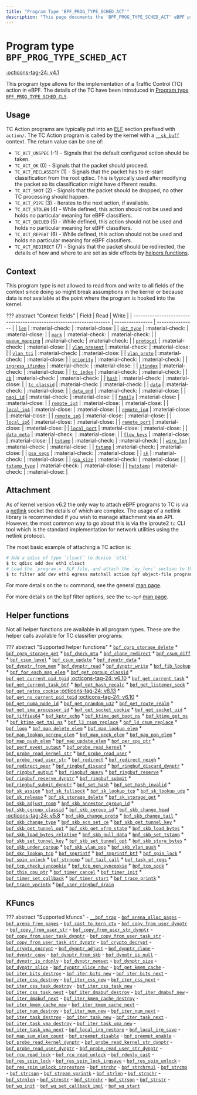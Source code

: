 ```yaml
---
title: "Program Type 'BPF_PROG_TYPE_SCHED_ACT'"
description: "This page documents the 'BPF_PROG_TYPE_SCHED_ACT' eBPF program type, including its definition, usage, program types that can use it, and examples."
---
```

# Program type `BPF_PROG_TYPE_SCHED_ACT`

<!-- [FEATURE_TAG](BPF_PROG_TYPE_SCHED_CLS) -->
[:octicons-tag-24: v4.1](https://github.com/torvalds/linux/commit/96be4325f443dbbfeb37d2a157675ac0736531a1)
<!-- [/FEATURE_TAG] -->

This program type allows for the implementation of a Traffic Control (TC) action in eBPF.
The details of the TC have been introduced in [Program type `BPF_PROG_TYPE_SCHED_CLS`](./BPF_PROG_TYPE_SCHED_CLS.md).

## Usage

TC Action programs are typically put into an [ELF](../../concepts/elf.md) section prefixed with `action/`. The TC Action program is called by the kernel with a [`__sk_buff`](../program-context/__sk_buff.md) context. The return value can be one of:

* `TC_ACT_UNSPEC` (-1) - Signals that the default configured action should be taken.
* `TC_ACT_OK` (0) - Signals that the packet should proceed.
* `TC_ACT_RECLASSIFY` (1) - Signals that the packet has to re-start classification from the root qdisc. This is typically used after modifying the packet so its classification might have different results.
* `TC_ACT_SHOT` (2) - Signals that the packet should be dropped, no other TC processing should happen.
* `TC_ACT_PIPE`	(3) - Iterates to the next action, if available.
* `TC_ACT_STOLEN` (4) - While defined, this action should not be used and holds no particular meaning for eBPF classifiers.
* `TC_ACT_QUEUED` (5) - While defined, this action should not be used and holds no particular meaning for eBPF classifiers.
* `TC_ACT_REPEAT` (6) - While defined, this action should not be used and holds no particular meaning for eBPF classifiers.
* `TC_ACT_REDIRECT`	(7) - Signals that the packet should be redirected, the details of how and where to are set as side effects by [helpers functions](../helper-function/index.md).

## Context

This program type is not allowed to read from and write to all fields of the context since doing so might break assumptions in the kernel or because data is not available at the point where the program is hooked into the kernel.

<!-- Information based on `tc_cls_act_is_valid_access` and `bpf_skb_is_valid_access` functions in the kernel sources -->

??? abstract "Context fields"
    | Field                                                                | Read             | Write            |
    | -------------------------------------------------------------------- | ---------------- | ---------------- |
    | [`len`](../program-context/__sk_buff.md#len)                         | :material-check: | :material-close: |
    | [`pkt_type`](../program-context/__sk_buff.md#pkt_type)               | :material-check: | :material-close: |
    | [`mark`](../program-context/__sk_buff.md#mark)                       | :material-check: | :material-check: |
    | [`queue_mapping`](../program-context/__sk_buff.md#queue_mapping)     | :material-check: | :material-check: |
    | [`protocol`](../program-context/__sk_buff.md#protocol)               | :material-check: | :material-close: |
    | [`vlan_present`](../program-context/__sk_buff.md#vlan_present)       | :material-check: | :material-close: |
    | [`vlan_tci`](../program-context/__sk_buff.md#vlan_tci)               | :material-check: | :material-close: |
    | [`vlan_proto`](../program-context/__sk_buff.md#vlan_proto)           | :material-check: | :material-close: |
    | [`priority`](../program-context/__sk_buff.md#priority)               | :material-check: | :material-check: |
    | [`ingress_ifindex`](../program-context/__sk_buff.md#ingress_ifindex) | :material-check: | :material-close: |
    | [`ifindex`](../program-context/__sk_buff.md#ifindex)                 | :material-check: | :material-close: |
    | [`tc_index`](../program-context/__sk_buff.md#tc_index)               | :material-check: | :material-check: |
    | [`cb`](../program-context/__sk_buff.md#cb)                           | :material-check: | :material-check: |
    | [`hash`](../program-context/__sk_buff.md#hash)                       | :material-check: | :material-close: |
    | [`tc_classid`](../program-context/__sk_buff.md#tc_classid)           | :material-check: | :material-check: |
    | [`data`](../program-context/__sk_buff.md#data)                       | :material-check: | :material-close: |
    | [`data_end`](../program-context/__sk_buff.md#data_end)               | :material-check: | :material-close: |
    | [`napi_id`](../program-context/__sk_buff.md#napi_id)                 | :material-check: | :material-close: |
    | [`family`](../program-context/__sk_buff.md#family)                   | :material-close: | :material-close: |
    | [`remote_ip4`](../program-context/__sk_buff.md#remote_ip4)           | :material-close: | :material-close: |
    | [`local_ip4`](../program-context/__sk_buff.md#local_ip4)             | :material-close: | :material-close: |
    | [`remote_ip4`](../program-context/__sk_buff.md#remote_ip4)           | :material-close: | :material-close: |
    | [`remote_ip6`](../program-context/__sk_buff.md#remote_ip6)           | :material-close: | :material-close: |
    | [`local_ip6`](../program-context/__sk_buff.md#local_ip6)             | :material-close: | :material-close: |
    | [`remote_port`](../program-context/__sk_buff.md#remote_port)         | :material-close: | :material-close: |
    | [`local_port`](../program-context/__sk_buff.md#local_port)           | :material-close: | :material-close: |
    | [`data_meta`](../program-context/__sk_buff.md#data_meta)             | :material-check: | :material-close: |
    | [`flow_keys`](../program-context/__sk_buff.md#flow_keys)             | :material-close: | :material-close: |
    | [`tstamp`](../program-context/__sk_buff.md#tstamp)                   | :material-check: | :material-check: |
    | [`wire_len`](../program-context/__sk_buff.md#wire_len)               | :material-check: | :material-close: |
    | [`tstamp`](../program-context/__sk_buff.md#tstamp)                   | :material-check: | :material-close: |
    | [`gso_segs`](../program-context/__sk_buff.md#gso_segs)               | :material-check: | :material-close: |
    | [`sk`](../program-context/__sk_buff.md#sk)                           | :material-check: | :material-close: |
    | [`gso_size`](../program-context/__sk_buff.md#gso_size)               | :material-check: | :material-close: |
    | [`tstamp_type`](../program-context/__sk_buff.md#tstamp_type)         | :material-check: | :material-close: |
    | [`hwtstamp`](../program-context/__sk_buff.md#hwtstamp)               | :material-check: | :material-close: |

## Attachment

As of kernel version v6.2 the only way to attach eBPF programs to TC is via a [netlink](https://man7.org/linux/man-pages/man7/netlink.7.html) socket the details of which are complex. The usage of a netlink library is recommended if you wish to manage attachment via an API. However, the most common way to go about this is via the iproute2 `tc` CLI tool which is the standard implementation for network utilities using the netlink protocol.

The most basic example of attaching a TC action is:

```bash
# Add a qdisc of type `clsact` to device `eth1`
$ tc qdisc add dev eth1 clsact
# Load the `program.o` ELF file, and attach the `my_func` section to the qdisc of eth1 on the egress side.
$ tc filter add dev eth1 egress matchall action bpf object-file program.o sec my_func
```

For more details on the `tc` command, see the general [man page](https://man7.org/linux/man-pages/man8/tc.8.html).

For more details on the bpf filter options, see the `tc-bpf` [man page](https://man7.org/linux/man-pages/man8/tc-bpf.8.html).

## Helper functions

Not all helper functions are available in all program types. These are the helper calls available for TC classifier programs:

<!-- DO NOT EDIT MANUALLY -->
<!-- [PROG_HELPER_FUNC_REF] -->
??? abstract "Supported helper functions"
    * [`bpf_cgrp_storage_delete`](../helper-function/bpf_cgrp_storage_delete.md)
    * [`bpf_cgrp_storage_get`](../helper-function/bpf_cgrp_storage_get.md)
    * [`bpf_check_mtu`](../helper-function/bpf_check_mtu.md)
    * [`bpf_clone_redirect`](../helper-function/bpf_clone_redirect.md)
    * [`bpf_csum_diff`](../helper-function/bpf_csum_diff.md)
    * [`bpf_csum_level`](../helper-function/bpf_csum_level.md)
    * [`bpf_csum_update`](../helper-function/bpf_csum_update.md)
    * [`bpf_dynptr_data`](../helper-function/bpf_dynptr_data.md)
    * [`bpf_dynptr_from_mem`](../helper-function/bpf_dynptr_from_mem.md)
    * [`bpf_dynptr_read`](../helper-function/bpf_dynptr_read.md)
    * [`bpf_dynptr_write`](../helper-function/bpf_dynptr_write.md)
    * [`bpf_fib_lookup`](../helper-function/bpf_fib_lookup.md)
    * [`bpf_for_each_map_elem`](../helper-function/bpf_for_each_map_elem.md)
    * [`bpf_get_cgroup_classid`](../helper-function/bpf_get_cgroup_classid.md)
    * [`bpf_get_current_pid_tgid`](../helper-function/bpf_get_current_pid_tgid.md) [:octicons-tag-24: v6.10](https://github.com/torvalds/linux/commit/eb166e522c77699fc19bfa705652327a1e51a117)
    * [`bpf_get_current_task`](../helper-function/bpf_get_current_task.md)
    * [`bpf_get_current_task_btf`](../helper-function/bpf_get_current_task_btf.md)
    * [`bpf_get_hash_recalc`](../helper-function/bpf_get_hash_recalc.md)
    * [`bpf_get_listener_sock`](../helper-function/bpf_get_listener_sock.md)
    * [`bpf_get_netns_cookie`](../helper-function/bpf_get_netns_cookie.md) [:octicons-tag-24: v6.13](https://github.com/torvalds/linux/commit/eb62f49de7eca5917be8cebb3ad8aa3710af7021)
    * [`bpf_get_ns_current_pid_tgid`](../helper-function/bpf_get_ns_current_pid_tgid.md) [:octicons-tag-24: v6.10](https://github.com/torvalds/linux/commit/eb166e522c77699fc19bfa705652327a1e51a117)
    * [`bpf_get_numa_node_id`](../helper-function/bpf_get_numa_node_id.md)
    * [`bpf_get_prandom_u32`](../helper-function/bpf_get_prandom_u32.md)
    * [`bpf_get_route_realm`](../helper-function/bpf_get_route_realm.md)
    * [`bpf_get_smp_processor_id`](../helper-function/bpf_get_smp_processor_id.md)
    * [`bpf_get_socket_cookie`](../helper-function/bpf_get_socket_cookie.md)
    * [`bpf_get_socket_uid`](../helper-function/bpf_get_socket_uid.md)
    * [`bpf_jiffies64`](../helper-function/bpf_jiffies64.md)
    * [`bpf_kptr_xchg`](../helper-function/bpf_kptr_xchg.md)
    * [`bpf_ktime_get_boot_ns`](../helper-function/bpf_ktime_get_boot_ns.md)
    * [`bpf_ktime_get_ns`](../helper-function/bpf_ktime_get_ns.md)
    * [`bpf_ktime_get_tai_ns`](../helper-function/bpf_ktime_get_tai_ns.md)
    * [`bpf_l3_csum_replace`](../helper-function/bpf_l3_csum_replace.md)
    * [`bpf_l4_csum_replace`](../helper-function/bpf_l4_csum_replace.md)
    * [`bpf_loop`](../helper-function/bpf_loop.md)
    * [`bpf_map_delete_elem`](../helper-function/bpf_map_delete_elem.md)
    * [`bpf_map_lookup_elem`](../helper-function/bpf_map_lookup_elem.md)
    * [`bpf_map_lookup_percpu_elem`](../helper-function/bpf_map_lookup_percpu_elem.md)
    * [`bpf_map_peek_elem`](../helper-function/bpf_map_peek_elem.md)
    * [`bpf_map_pop_elem`](../helper-function/bpf_map_pop_elem.md)
    * [`bpf_map_push_elem`](../helper-function/bpf_map_push_elem.md)
    * [`bpf_map_update_elem`](../helper-function/bpf_map_update_elem.md)
    * [`bpf_per_cpu_ptr`](../helper-function/bpf_per_cpu_ptr.md)
    * [`bpf_perf_event_output`](../helper-function/bpf_perf_event_output.md)
    * [`bpf_probe_read_kernel`](../helper-function/bpf_probe_read_kernel.md)
    * [`bpf_probe_read_kernel_str`](../helper-function/bpf_probe_read_kernel_str.md)
    * [`bpf_probe_read_user`](../helper-function/bpf_probe_read_user.md)
    * [`bpf_probe_read_user_str`](../helper-function/bpf_probe_read_user_str.md)
    * [`bpf_redirect`](../helper-function/bpf_redirect.md)
    * [`bpf_redirect_neigh`](../helper-function/bpf_redirect_neigh.md)
    * [`bpf_redirect_peer`](../helper-function/bpf_redirect_peer.md)
    * [`bpf_ringbuf_discard`](../helper-function/bpf_ringbuf_discard.md)
    * [`bpf_ringbuf_discard_dynptr`](../helper-function/bpf_ringbuf_discard_dynptr.md)
    * [`bpf_ringbuf_output`](../helper-function/bpf_ringbuf_output.md)
    * [`bpf_ringbuf_query`](../helper-function/bpf_ringbuf_query.md)
    * [`bpf_ringbuf_reserve`](../helper-function/bpf_ringbuf_reserve.md)
    * [`bpf_ringbuf_reserve_dynptr`](../helper-function/bpf_ringbuf_reserve_dynptr.md)
    * [`bpf_ringbuf_submit`](../helper-function/bpf_ringbuf_submit.md)
    * [`bpf_ringbuf_submit_dynptr`](../helper-function/bpf_ringbuf_submit_dynptr.md)
    * [`bpf_set_hash`](../helper-function/bpf_set_hash.md)
    * [`bpf_set_hash_invalid`](../helper-function/bpf_set_hash_invalid.md)
    * [`bpf_sk_assign`](../helper-function/bpf_sk_assign.md)
    * [`bpf_sk_fullsock`](../helper-function/bpf_sk_fullsock.md)
    * [`bpf_sk_lookup_tcp`](../helper-function/bpf_sk_lookup_tcp.md)
    * [`bpf_sk_lookup_udp`](../helper-function/bpf_sk_lookup_udp.md)
    * [`bpf_sk_release`](../helper-function/bpf_sk_release.md)
    * [`bpf_sk_storage_delete`](../helper-function/bpf_sk_storage_delete.md)
    * [`bpf_sk_storage_get`](../helper-function/bpf_sk_storage_get.md)
    * [`bpf_skb_adjust_room`](../helper-function/bpf_skb_adjust_room.md)
    * [`bpf_skb_ancestor_cgroup_id`](../helper-function/bpf_skb_ancestor_cgroup_id.md)
    * [`bpf_skb_cgroup_classid`](../helper-function/bpf_skb_cgroup_classid.md)
    * [`bpf_skb_cgroup_id`](../helper-function/bpf_skb_cgroup_id.md)
    * [`bpf_skb_change_head`](../helper-function/bpf_skb_change_head.md) [:octicons-tag-24: v5.8](https://github.com/torvalds/linux/commit/6f3f65d80dac8f2bafce2213005821fccdce194c)
    * [`bpf_skb_change_proto`](../helper-function/bpf_skb_change_proto.md)
    * [`bpf_skb_change_tail`](../helper-function/bpf_skb_change_tail.md)
    * [`bpf_skb_change_type`](../helper-function/bpf_skb_change_type.md)
    * [`bpf_skb_ecn_set_ce`](../helper-function/bpf_skb_ecn_set_ce.md)
    * [`bpf_skb_get_tunnel_key`](../helper-function/bpf_skb_get_tunnel_key.md)
    * [`bpf_skb_get_tunnel_opt`](../helper-function/bpf_skb_get_tunnel_opt.md)
    * [`bpf_skb_get_xfrm_state`](../helper-function/bpf_skb_get_xfrm_state.md)
    * [`bpf_skb_load_bytes`](../helper-function/bpf_skb_load_bytes.md)
    * [`bpf_skb_load_bytes_relative`](../helper-function/bpf_skb_load_bytes_relative.md)
    * [`bpf_skb_pull_data`](../helper-function/bpf_skb_pull_data.md)
    * [`bpf_skb_set_tstamp`](../helper-function/bpf_skb_set_tstamp.md)
    * [`bpf_skb_set_tunnel_key`](../helper-function/bpf_skb_set_tunnel_key.md)
    * [`bpf_skb_set_tunnel_opt`](../helper-function/bpf_skb_set_tunnel_opt.md)
    * [`bpf_skb_store_bytes`](../helper-function/bpf_skb_store_bytes.md)
    * [`bpf_skb_under_cgroup`](../helper-function/bpf_skb_under_cgroup.md)
    * [`bpf_skb_vlan_pop`](../helper-function/bpf_skb_vlan_pop.md)
    * [`bpf_skb_vlan_push`](../helper-function/bpf_skb_vlan_push.md)
    * [`bpf_skc_lookup_tcp`](../helper-function/bpf_skc_lookup_tcp.md)
    * [`bpf_snprintf`](../helper-function/bpf_snprintf.md)
    * [`bpf_snprintf_btf`](../helper-function/bpf_snprintf_btf.md)
    * [`bpf_spin_lock`](../helper-function/bpf_spin_lock.md)
    * [`bpf_spin_unlock`](../helper-function/bpf_spin_unlock.md)
    * [`bpf_strncmp`](../helper-function/bpf_strncmp.md)
    * [`bpf_tail_call`](../helper-function/bpf_tail_call.md)
    * [`bpf_task_pt_regs`](../helper-function/bpf_task_pt_regs.md)
    * [`bpf_tcp_check_syncookie`](../helper-function/bpf_tcp_check_syncookie.md)
    * [`bpf_tcp_gen_syncookie`](../helper-function/bpf_tcp_gen_syncookie.md)
    * [`bpf_tcp_sock`](../helper-function/bpf_tcp_sock.md)
    * [`bpf_this_cpu_ptr`](../helper-function/bpf_this_cpu_ptr.md)
    * [`bpf_timer_cancel`](../helper-function/bpf_timer_cancel.md)
    * [`bpf_timer_init`](../helper-function/bpf_timer_init.md)
    * [`bpf_timer_set_callback`](../helper-function/bpf_timer_set_callback.md)
    * [`bpf_timer_start`](../helper-function/bpf_timer_start.md)
    * [`bpf_trace_printk`](../helper-function/bpf_trace_printk.md)
    * [`bpf_trace_vprintk`](../helper-function/bpf_trace_vprintk.md)
    * [`bpf_user_ringbuf_drain`](../helper-function/bpf_user_ringbuf_drain.md)
<!-- [/PROG_HELPER_FUNC_REF] -->

## KFuncs

<!-- [PROG_KFUNC_REF] -->
??? abstract "Supported kfuncs"
    - [`__bpf_trap`](../kfuncs/__bpf_trap.md)
    - [`bpf_arena_alloc_pages`](../kfuncs/bpf_arena_alloc_pages.md)
    - [`bpf_arena_free_pages`](../kfuncs/bpf_arena_free_pages.md)
    - [`bpf_cast_to_kern_ctx`](../kfuncs/bpf_cast_to_kern_ctx.md)
    - [`bpf_copy_from_user_dynptr`](../kfuncs/bpf_copy_from_user_dynptr.md)
    - [`bpf_copy_from_user_str`](../kfuncs/bpf_copy_from_user_str.md)
    - [`bpf_copy_from_user_str_dynptr`](../kfuncs/bpf_copy_from_user_str_dynptr.md)
    - [`bpf_copy_from_user_task_dynptr`](../kfuncs/bpf_copy_from_user_task_dynptr.md)
    - [`bpf_copy_from_user_task_str`](../kfuncs/bpf_copy_from_user_task_str.md)
    - [`bpf_copy_from_user_task_str_dynptr`](../kfuncs/bpf_copy_from_user_task_str_dynptr.md)
    - [`bpf_crypto_decrypt`](../kfuncs/bpf_crypto_decrypt.md)
    - [`bpf_crypto_encrypt`](../kfuncs/bpf_crypto_encrypt.md)
    - [`bpf_dynptr_adjust`](../kfuncs/bpf_dynptr_adjust.md)
    - [`bpf_dynptr_clone`](../kfuncs/bpf_dynptr_clone.md)
    - [`bpf_dynptr_copy`](../kfuncs/bpf_dynptr_copy.md)
    - [`bpf_dynptr_from_skb`](../kfuncs/bpf_dynptr_from_skb.md)
    - [`bpf_dynptr_is_null`](../kfuncs/bpf_dynptr_is_null.md)
    - [`bpf_dynptr_is_rdonly`](../kfuncs/bpf_dynptr_is_rdonly.md)
    - [`bpf_dynptr_memset`](../kfuncs/bpf_dynptr_memset.md)
    - [`bpf_dynptr_size`](../kfuncs/bpf_dynptr_size.md)
    - [`bpf_dynptr_slice`](../kfuncs/bpf_dynptr_slice.md)
    - [`bpf_dynptr_slice_rdwr`](../kfuncs/bpf_dynptr_slice_rdwr.md)
    - [`bpf_get_kmem_cache`](../kfuncs/bpf_get_kmem_cache.md)
    - [`bpf_iter_bits_destroy`](../kfuncs/bpf_iter_bits_destroy.md)
    - [`bpf_iter_bits_new`](../kfuncs/bpf_iter_bits_new.md)
    - [`bpf_iter_bits_next`](../kfuncs/bpf_iter_bits_next.md)
    - [`bpf_iter_css_destroy`](../kfuncs/bpf_iter_css_destroy.md)
    - [`bpf_iter_css_new`](../kfuncs/bpf_iter_css_new.md)
    - [`bpf_iter_css_next`](../kfuncs/bpf_iter_css_next.md)
    - [`bpf_iter_css_task_destroy`](../kfuncs/bpf_iter_css_task_destroy.md)
    - [`bpf_iter_css_task_new`](../kfuncs/bpf_iter_css_task_new.md)
    - [`bpf_iter_css_task_next`](../kfuncs/bpf_iter_css_task_next.md)
    - [`bpf_iter_dmabuf_destroy`](../kfuncs/bpf_iter_dmabuf_destroy.md)
    - [`bpf_iter_dmabuf_new`](../kfuncs/bpf_iter_dmabuf_new.md)
    - [`bpf_iter_dmabuf_next`](../kfuncs/bpf_iter_dmabuf_next.md)
    - [`bpf_iter_kmem_cache_destroy`](../kfuncs/bpf_iter_kmem_cache_destroy.md)
    - [`bpf_iter_kmem_cache_new`](../kfuncs/bpf_iter_kmem_cache_new.md)
    - [`bpf_iter_kmem_cache_next`](../kfuncs/bpf_iter_kmem_cache_next.md)
    - [`bpf_iter_num_destroy`](../kfuncs/bpf_iter_num_destroy.md)
    - [`bpf_iter_num_new`](../kfuncs/bpf_iter_num_new.md)
    - [`bpf_iter_num_next`](../kfuncs/bpf_iter_num_next.md)
    - [`bpf_iter_task_destroy`](../kfuncs/bpf_iter_task_destroy.md)
    - [`bpf_iter_task_new`](../kfuncs/bpf_iter_task_new.md)
    - [`bpf_iter_task_next`](../kfuncs/bpf_iter_task_next.md)
    - [`bpf_iter_task_vma_destroy`](../kfuncs/bpf_iter_task_vma_destroy.md)
    - [`bpf_iter_task_vma_new`](../kfuncs/bpf_iter_task_vma_new.md)
    - [`bpf_iter_task_vma_next`](../kfuncs/bpf_iter_task_vma_next.md)
    - [`bpf_local_irq_restore`](../kfuncs/bpf_local_irq_restore.md)
    - [`bpf_local_irq_save`](../kfuncs/bpf_local_irq_save.md)
    - [`bpf_map_sum_elem_count`](../kfuncs/bpf_map_sum_elem_count.md)
    - [`bpf_preempt_disable`](../kfuncs/bpf_preempt_disable.md)
    - [`bpf_preempt_enable`](../kfuncs/bpf_preempt_enable.md)
    - [`bpf_probe_read_kernel_dynptr`](../kfuncs/bpf_probe_read_kernel_dynptr.md)
    - [`bpf_probe_read_kernel_str_dynptr`](../kfuncs/bpf_probe_read_kernel_str_dynptr.md)
    - [`bpf_probe_read_user_dynptr`](../kfuncs/bpf_probe_read_user_dynptr.md)
    - [`bpf_probe_read_user_str_dynptr`](../kfuncs/bpf_probe_read_user_str_dynptr.md)
    - [`bpf_rcu_read_lock`](../kfuncs/bpf_rcu_read_lock.md)
    - [`bpf_rcu_read_unlock`](../kfuncs/bpf_rcu_read_unlock.md)
    - [`bpf_rdonly_cast`](../kfuncs/bpf_rdonly_cast.md)
    - [`bpf_res_spin_lock`](../kfuncs/bpf_res_spin_lock.md)
    - [`bpf_res_spin_lock_irqsave`](../kfuncs/bpf_res_spin_lock_irqsave.md)
    - [`bpf_res_spin_unlock`](../kfuncs/bpf_res_spin_unlock.md)
    - [`bpf_res_spin_unlock_irqrestore`](../kfuncs/bpf_res_spin_unlock_irqrestore.md)
    - [`bpf_strchr`](../kfuncs/bpf_strchr.md)
    - [`bpf_strchrnul`](../kfuncs/bpf_strchrnul.md)
    - [`bpf_strcmp`](../kfuncs/bpf_strcmp.md)
    - [`bpf_strcspn`](../kfuncs/bpf_strcspn.md)
    - [`bpf_stream_vprintk`](../kfuncs/bpf_stream_vprintk.md)
    - [`bpf_strlen`](../kfuncs/bpf_strlen.md)
    - [`bpf_strnchr`](../kfuncs/bpf_strnchr.md)
    - [`bpf_strnlen`](../kfuncs/bpf_strnlen.md)
    - [`bpf_strnstr`](../kfuncs/bpf_strnstr.md)
    - [`bpf_strrchr`](../kfuncs/bpf_strrchr.md)
    - [`bpf_strspn`](../kfuncs/bpf_strspn.md)
    - [`bpf_strstr`](../kfuncs/bpf_strstr.md)
    - [`bpf_wq_init`](../kfuncs/bpf_wq_init.md)
    - [`bpf_wq_set_callback_impl`](../kfuncs/bpf_wq_set_callback_impl.md)
    - [`bpf_wq_start`](../kfuncs/bpf_wq_start.md)
<!-- [/PROG_KFUNC_REF] -->